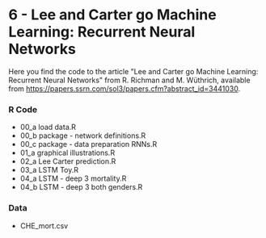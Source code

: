 # 6 - Lee and Carter go Machine Learning: Recurrent Neural Networks

Here you find the code to the article "Lee and Carter go Machine Learning: Recurrent Neural Networks" from R. Richman and M. Wüthrich, available from https://papers.ssrn.com/sol3/papers.cfm?abstract_id=3441030.


### R Code
- 00_a load data.R
- 00_b package - network definitions.R
- 00_c package - data preparation RNNs.R
- 01_a graphical illustrations.R
- 02_a Lee Carter prediction.R
- 03_a LSTM Toy.R
- 04_a LSTM - deep 3 mortality.R
- 04_b LSTM - deep 3 both genders.R

### Data
- CHE_mort.csv
